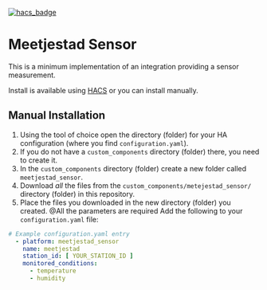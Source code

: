 [![hacs_badge](https://img.shields.io/badge/HACS-Default-orange.svg?style=for-the-badge)](https://github.com/custom-components/hacs)

# Meetjestad Sensor

This is a minimum implementation of an integration providing a sensor measurement.

Install is available using [HACS](https://github.com/custom-components/hacs) or you can install manually.

## Manual Installation

1. Using the tool of choice open the directory (folder) for your HA configuration (where you find `configuration.yaml`).
2. If you do not have a `custom_components` directory (folder) there, you need to create it.
3. In the `custom_components` directory (folder) create a new folder called `meetjestad_sensor`.
4. Download _all_ the files from the `custom_components/metejestad_sensor/` directory (folder) in this repository.
5. Place the files you downloaded in the new directory (folder) you created.
@All the parameters are required
Add the following to your `configuration.yaml` file:

```yaml
# Example configuration.yaml entry
  - platform: meetjestad_sensor
    name: meetjestad
    station_id: [ YOUR_STATION_ID ]
    monitored_conditions:
      - temperature
      - humidity
```
